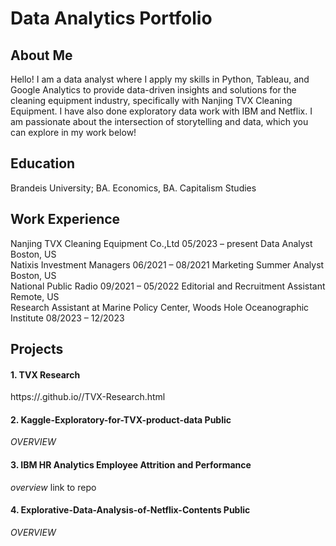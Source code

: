 # Data Analytics Portfolio

## About Me
Hello! I am a data analyst where I apply my skills in Python, Tableau, and Google Analytics to provide data-driven insights and solutions for the cleaning equipment industry, specifically with Nanjing TVX Cleaning Equipment. I have also done exploratory data work with IBM and Netflix. I am passionate about the intersection of storytelling and data, which you can explore in my work below!

## Education
Brandeis University; BA. Economics, BA. Capitalism Studies

## Work Experience
Nanjing TVX Cleaning Equipment Co.,Ltd 05/2023 – present Data Analyst Boston, US </br>
Natixis Investment Managers 06/2021 – 08/2021 Marketing Summer Analyst Boston, US </br>
National Public Radio 09/2021 – 05/2022 Editorial and Recruitment Assistant Remote, US </br>
Research Assistant at Marine Policy Center, Woods Hole Oceanographic Institute 08/2023 – 12/2023 </br>

## Projects

#### 1. TVX Research 
https://<yatongshi>.github.io/<Portfolio>/TVX-Research.html

#### 2. Kaggle-Exploratory-for-TVX-product-data Public
*OVERVIEW*

#### 3. IBM HR Analytics Employee Attrition and Performance
*overview*
link to repo

#### 4. Explorative-Data-Analysis-of-Netflix-Contents Public
*OVERVIEW*

<br/>
